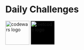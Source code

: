 # Daily Challenges
<a href="https://www.codewars.com/users/jenntoops" target="blank"><img src="https://imgur.com/NlUEh8D.png" alt="codewars logo" width="75px"></a>
<a href="https://leetcode.com/jenntoops/" target="blank"><img src="https://imgur.com/TfZbfjc.png" alt="leetcode logo" width="75px" style="background-color: black"></a>
